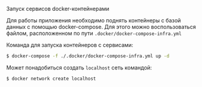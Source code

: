 Запуск сервисов docker-контейнерами

Для работы приложения необходимо поднять контейнеры с базой данных с помощью docker-compose. Для этого можно воспользоваться файлом, расположенном по пути `.docker/docker-compose-infra.yml`

Команда для запуска контейнеров с сервисами:

```bash
$ docker-compose -f ./.docker/docker-compose-infra.yml up -d
```

Может понадобиться создать `localhost` сеть командой:

```bash
$ docker network create localhost
```